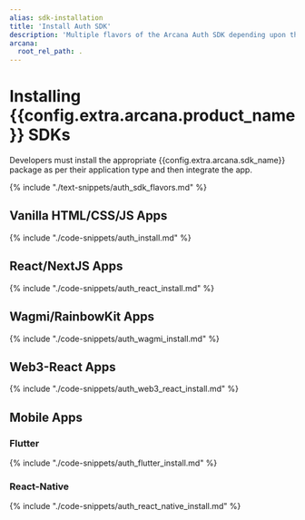 ```yaml
---
alias: sdk-installation
title: 'Install Auth SDK'
description: 'Multiple flavors of the Arcana Auth SDK depending upon the app type. Use the correct SDK package for installation. Choose from the basic Auth package to the wrapper SDK for React Apps, Wagmi, RainbowKit apps and more.'
arcana:
  root_rel_path: .
---
```


# Installing {{config.extra.arcana.product_name}} SDKs

Developers must install the appropriate {{config.extra.arcana.sdk_name}} package as per their application type and then integrate the app.

{% include "./text-snippets/auth_sdk_flavors.md" %}

## Vanilla HTML/CSS/JS Apps

{% include "./code-snippets/auth_install.md" %}

## React/NextJS Apps

{% include "./code-snippets/auth_react_install.md" %}

## Wagmi/RainbowKit Apps

{% include "./code-snippets/auth_wagmi_install.md" %}

## Web3-React Apps

{% include "./code-snippets/auth_web3_react_install.md" %}

## Mobile Apps

### Flutter

{% include "./code-snippets/auth_flutter_install.md" %}

### React-Native

{% include "./code-snippets/auth_react_native_install.md" %}
